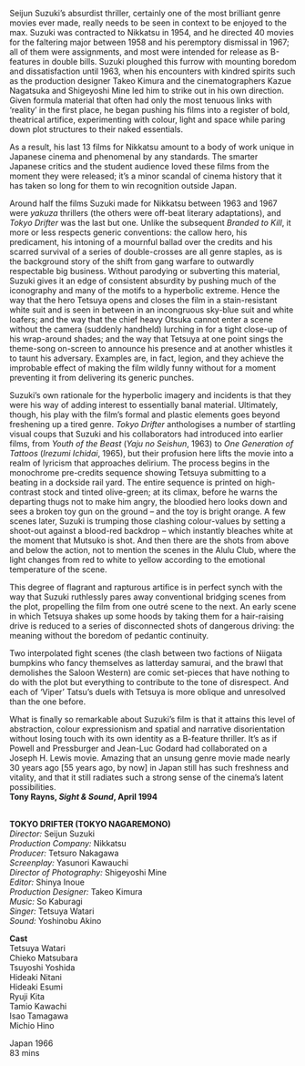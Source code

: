 

Seijun Suzuki’s absurdist thriller, certainly one of the most brilliant genre movies ever made, really needs to be seen in context to be enjoyed to the max. Suzuki was contracted to Nikkatsu in 1954, and he directed 40 movies for the faltering major between 1958 and his peremptory dismissal in 1967; all of them were assignments, and most were intended for release as B-features in double bills. Suzuki ploughed this furrow with mounting boredom and dissatisfaction until 1963, when his encounters with kindred spirits such as the production designer Takeo Kimura and the cinematographers Kazue Nagatsuka and Shigeyoshi Mine led him to strike out in his own direction. Given formula material that often had only the most tenuous links with ‘reality’ in the first place, he began pushing his films into a register of bold, theatrical artifice, experimenting with colour, light and space while paring down plot structures to their naked essentials.

As a result, his last 13 films for Nikkatsu amount to a body of work unique in Japanese cinema and phenomenal by any standards. The smarter Japanese critics and the student audience loved these films from the moment they were released; it’s a minor scandal of cinema history that it has taken so long for them to win recognition outside Japan.

Around half the films Suzuki made for Nikkatsu between 1963 and 1967 were _yakuza_ thrillers (the others were off-beat literary adaptations), and _Tokyo Drifter_ was the last but one. Unlike the subsequent _Branded to Kill_, it more or less respects generic conventions: the callow hero, his predicament, his intoning of a mournful ballad over the credits and his scarred survival of a series of double-crosses are all genre staples, as is the background story of the shift from gang warfare to outwardly respectable big business. Without parodying or subverting this material, Suzuki gives it an edge of consistent absurdity by pushing much of the iconography and many of the motifs to a hyperbolic extreme. Hence the way that the hero Tetsuya opens and closes the film in a stain-resistant white suit and is seen in between in an incongruous sky-blue suit and white loafers; and the way that the chief heavy Otsuka cannot enter a scene without the camera (suddenly handheld) lurching in for a tight close-up of his wrap-around shades; and the way that Tetsuya at one point sings the theme-song on-screen to announce his presence and at another whistles it to taunt his adversary. Examples are, in fact, legion, and they achieve the improbable effect of making the film wildly funny without for a moment preventing it from delivering its generic punches.

Suzuki’s own rationale for the hyperbolic imagery and incidents is that they were his way of adding interest to essentially banal material. Ultimately, though, his play with the film’s formal and plastic elements goes beyond freshening up a tired genre. _Tokyo Drifter_ anthologises a number of startling visual coups that Suzuki and his collaborators had introduced into earlier films, from _Youth of the Beast_ (_Yaju no Seishun_, 1963) to _One Generation of Tattoos_ (_Irezumi Ichidai_, 1965), but their profusion here lifts the movie into a realm of lyricism that approaches delirium. The process begins in the monochrome pre-credits sequence showing Tetsuya submitting to a beating in a dockside rail yard.  The entire sequence is printed on high-contrast stock and tinted olive-green; at its climax, before he warns the departing thugs not to make him angry, the bloodied hero looks down and sees a broken toy gun on the ground – and the toy is bright orange. A few scenes later, Suzuki is trumping those clashing colour-values by setting a shoot-out against a blood-red backdrop – which instantly bleaches white at the moment that Mutsuko is shot. And then there are the shots from above and below the action, not to mention the scenes in the Alulu Club, where the light changes from red to white to yellow according to the emotional temperature of the scene.

This degree of flagrant and rapturous artifice is in perfect synch with the way that Suzuki ruthlessly pares away conventional bridging scenes from the plot, propelling the film from one outré scene to the next. An early scene in which Tetsuya shakes up some hoods by taking them for a hair-raising drive is reduced to a series of disconnected shots of dangerous driving: the meaning without the boredom of pedantic continuity.

Two interpolated fight scenes (the clash between two factions of Niigata bumpkins who fancy themselves as latterday samurai, and the brawl that demolishes the Saloon Western) are comic set-pieces that have nothing to do with the plot but everything to contribute to the tone of disrespect. And each of ‘Viper’ Tatsu’s duels with Tetsuya is more oblique and unresolved than the one before.

What is finally so remarkable about Suzuki’s film is that it attains this level of abstraction, colour expressionism and spatial and narrative disorientation without losing touch with its own identity as a B-feature thriller. It’s as if Powell and Pressburger and Jean-Luc Godard had collaborated on a Joseph H. Lewis movie. Amazing that an unsung genre movie made nearly 30 years ago [55 years ago, by now] in Japan still has such freshness and vitality, and that it still radiates such a strong sense of the cinema’s latent possibilities.<br>
**Tony Rayns, _Sight & Sound_, April 1994**<br>
<br>

**TOKYO DRIFTER (TOKYO NAGAREMONO)**<br>
_Director:_ Seijun Suzuki<br>
_Production Company:_ Nikkatsu<br>
_Producer:_ Tetsuro Nakagawa<br>
_Screenplay:_ Yasunori Kawauchi<br>
_Director of Photography:_ Shigeyoshi Mine<br>
_Editor:_ Shinya Inoue<br>
_Production Designer:_ Takeo Kimura<br>
_Music:_ So Kaburagi<br>
_Singer:_ Tetsuya Watari<br>
_Sound:_ Yoshinobu Akino<br>

**Cast**<br>
Tetsuya Watari<br>
Chieko Matsubara<br>
Tsuyoshi Yoshida<br>
Hideaki Nitani<br>
Hideaki Esumi<br>
Ryuji Kita<br>
Tamio Kawachi<br>
Isao Tamagawa<br>
Michio Hino<br>

Japan 1966<br>
83 mins<br>
<!--stackedit_data:
eyJoaXN0b3J5IjpbMzY2MDAyNjYyXX0=
-->